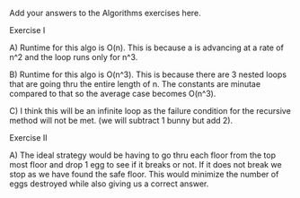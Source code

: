 Add your answers to the Algorithms exercises here.

Exercise I

A) Runtime for this algo is O(n). This is because a is advancing at a rate of n^2 and the loop runs only for n^3.

B) Runtime for this algo is O(n^3). This is because there are 3 nested loops that are going thru the entire length of n.
The constants are minutae compared to that so the average case becomes O(n^3).

C) I think this will be an infinite loop as the failure condition for the recursive method will not be met. (we will subtract 1 bunny but add 2).

Exercise II

A) The ideal strategy would be having to go thru each floor from the top most floor and drop 1 egg to see if it breaks or not. If it does not break we stop as we have found the safe floor. This would minimize the number of eggs destroyed while also giving us a correct answer. 
